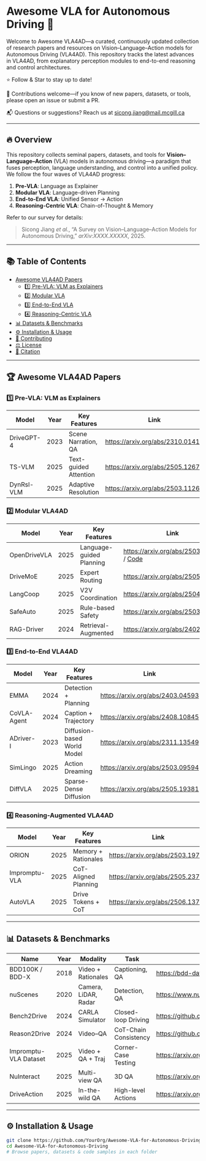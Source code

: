 # Awesome VLA for Autonomous Driving 🚗

Welcome to Awesome VLA4AD—a curated, continuously updated collection of research papers and resources on Vision–Language–Action models for Autonomous Driving (VLA4AD). This repository tracks the latest advances in VLA4AD, from explanatory perception modules to end-to-end reasoning and control architectures.

⭐️ Follow & Star to stay up to date!

🤝 Contributions welcome—if you know of new papers, datasets, or tools, please open an issue or submit a PR.

📬 Questions or suggestions? Reach us at sicong.jiang@mail.mcgill.ca

<!--<div align="center">
  <a href="https://arxiv.org/abs/XXXX.XXXXX"><img src="https://img.shields.io/badge/arXiv-XXXX.XXXXX-orange.svg" alt="arXiv Badge" /></a>
  <a href="https://github.com/YourOrg/Awesome-VLA-for-Autonomous-Driving/stargazers"><img src="https://img.shields.io/github/stars/YourOrg/Awesome-VLA-for-Autonomous-Driving" alt="Stars Badge"/></a>
  <a href="https://github.com/YourOrg/Awesome-VLA-for-Autonomous-Driving/network/members"><img src="https://img.shields.io/github/forks/YourOrg/Awesome-VLA-for-Autonomous-Driving" alt="Forks Badge"/></a>
  <a href="https://github.com/YourOrg/Awesome-VLA-for-Autonomous-Driving/issues"><img src="https://img.shields.io/github/issues/YourOrg/Awesome-VLA-for-Autonomous-Driving" alt="Issues Badge"/></a>
  <a href="https://github.com/YourOrg/Awesome-VLA-for-Autonomous-Driving/blob/main/LICENSE"><img src="https://img.shields.io/github/license/YourOrg/Awesome-VLA-for-Autonomous-Driving" alt="License Badge"/></a>
</div> -->

---

## 🔥 Overview

This repository collects seminal papers, datasets, and tools for **Vision–Language–Action** (VLA) models in autonomous driving—a paradigm that fuses perception, language understanding, and control into a unified policy. We follow the four waves of VLA4AD progress:

1. **Pre-VLA**: Language as Explainer  
2. **Modular VLA**: Language-driven Planning  
3. **End-to-End VLA**: Unified Sensor → Action  
4. **Reasoning-Centric VLA**: Chain-of-Thought & Memory  

Refer to our survey for details:  
> Sicong Jiang *et al.*, “A Survey on Vision–Language–Action Models for Autonomous Driving,” *arXiv:XXXX.XXXXX*, 2025.

---

## 📚 Table of Contents

- [Awesome VLA4AD Papers](#awesome-vla4ad-papers)  
  - [1️⃣ Pre-VLA: VLM as Explainers](#1-pre-vla-explainers)  
  - [2️⃣ Modular VLA](#2-modular-vla)  
  - [3️⃣ End-to-End VLA](#3-end-to-end-vla)  
  - [4️⃣ Reasoning-Centric VLA](#4-reasoning-centric-vla)  
- [📊 Datasets & Benchmarks](#datasets--benchmarks)  
- [⚙️ Installation & Usage](#installation--usage)  
- [🤝 Contributing](#contributing)  
- [⚖️ License](#license)  
- [📜 Citation](#citation)

---

## 🏆 Awesome VLA4AD Papers

### 1️⃣ Pre-VLA: VLM as Explainers
| Model          | Year | Key Features                   | Link                                                             |
| -------------- | ---- | ---------------------- | ---------------------------------------------------------------- |
| DriveGPT-4     | 2023 | Scene Narration, QA    | https://arxiv.org/abs/2310.01412                                  |
| TS-VLM         | 2025 | Text-guided Attention  | https://arxiv.org/abs/2505.12670                                  |
| DynRsl-VLM     | 2025 | Adaptive Resolution    | https://arxiv.org/abs/2503.11265                                  |

### 2️⃣ Modular VLA4AD
| Model          | Year |  Key Features                      | Link                                                             |
| -------------- | ---- | ---------------------- | ---------------------------------------------------------------- |
| OpenDriveVLA   | 2025 | Language-guided Planning | https://arxiv.org/abs/2503.23463 / [Code](https://github.com/DriveVLA/OpenDriveVLA) |
| DriveMoE       | 2025 | Expert Routing         | https://arxiv.org/abs/2505.16278                                 |
| LangCoop       | 2025 | V2V Coordination       | https://arxiv.org/abs/2504.13406                                  |
| SafeAuto       | 2025 | Rule-based Safety      | https://arxiv.org/abs/2503.00211                                  |
| RAG-Driver     | 2024 | Retrieval-Augmented   |https://arxiv.org/abs/2402.10828                     |

### 3️⃣ End-to-End VLA4AD
| Model          | Year |  Key Features                      | Link                                                             |
| -------------- | ---- | ---------------------- | ---------------------------------------------------------------- |
| EMMA           | 2024 | Detection + Planning   | https://arxiv.org/abs/2403.04593                                  |
| CoVLA-Agent    | 2024 | Caption + Trajectory   | https://arxiv.org/abs/2408.10845                                  |
| ADriver-I      | 2023 | Diffusion-based World Model | https://arxiv.org/abs/2311.13549                                  |
| SimLingo       | 2025 | Action Dreaming        | https://arxiv.org/abs/2503.09594                                  |
| DiffVLA        | 2025 | Sparse-Dense Diffusion | https://arxiv.org/abs/2505.19381                                 |

### 4️⃣ Reasoning-Augmented VLA4AD
| Model          | Year |  Key Features                     | Link                                                             |
| -------------- | ---- | ---------------------- | ---------------------------------------------------------------- |
| ORION          | 2025 | Memory + Rationales    | https://arxiv.org/abs/2503.19755                                 |
| Impromptu-VLA  | 2025 | CoT-Aligned Planning   | https://arxiv.org/abs/2505.23757                                  |
| AutoVLA        | 2025 | Drive Tokens + CoT     | https://arxiv.org/abs/2506.13757                                  |

---

## 📊 Datasets & Benchmarks

| Name                   | Year | Modality                   | Task                      | URL                                       |
| ---------------------- | ---- | -------------------------- | ------------------------- | ----------------------------------------- |
| BDD100K / BDD-X        | 2018 | Video + Rationales         | Captioning, QA            | https://bdd-data.berkeley.edu/            |
| nuScenes               | 2020 | Camera, LiDAR, Radar       | Detection, QA             | https://www.nuscenes.org/                 |
| Bench2Drive            | 2024 | CARLA Simulator            | Closed-loop Driving       | https://github.com/OpenDriveLab/Bench2Drive |
| Reason2Drive           | 2024 | Video–QA                   | CoT-Chain Consistency     | https://github.com/…/Reason2Drive         |
| Impromptu-VLA Dataset  | 2025 | Video + QA + Traj          | Corner-Case Testing       |https://arxiv.org/abs/2505.23757|
| NuInteract              | 2025 | Multi-view QA              | 3D QA                     |https://arxiv.org/html/2505.08725v1|
| DriveAction            | 2025 | In-the-wild QA             | High-level Actions        |       https://arxiv.org/abs/2506.05667           |

---

## ⚙️ Installation & Usage

```bash
git clone https://github.com/YourOrg/Awesome-VLA-for-Autonomous-Driving.git
cd Awesome-VLA-for-Autonomous-Driving
# Browse papers, datasets & code samples in each folder
